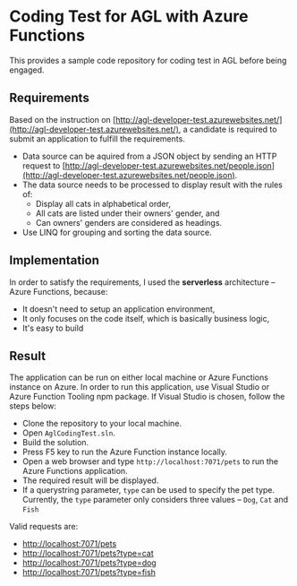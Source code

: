 # Coding Test for AGL with Azure Functions #

This provides a sample code repository for coding test in AGL before being engaged.


## Requirements ##

Based on the instruction on [http://agl-developer-test.azurewebsites.net/](http://agl-developer-test.azurewebsites.net/), a candidate is required to submit an application to fulfill the requirements.

* Data source can be aquired from a JSON object by sending an HTTP request to [http://agl-developer-test.azurewebsites.net/people.json](http://agl-developer-test.azurewebsites.net/people.json).
* The data source needs to be processed to display result with the rules of:
  * Display all cats in alphabetical order,
  * All cats are listed under their owners' gender, and
  * Can owners' genders are considered as headings.
* Use LINQ for grouping and sorting the data source.


## Implementation ##

In order to satisfy the requirements, I used the **serverless** architecture &ndash; Azure Functions, because:

* It doesn't need to setup an application environment,
* It only focuses on the code itself, which is basically business logic,
* It's easy to build


## Result ##

The application can be run on either local machine or Azure Functions instance on Azure. In order to run this application, use Visual Studio or Azure Function Tooling npm package. If Visual Studio is chosen, follow the steps below:

* Clone the repository to your local machine.
* Open `AglCodingTest.sln`.
* Build the solution.
* Press F5 key to run the Azure Function instance locally.
* Open a web browser and type `http://localhost:7071/pets` to run the Azure Functions application.
* The required result will be displayed.
* If a querystring parameter, `type` can be used to specify the pet type. Currently, the `type` parameter only considers three values &ndash; `Dog`, `Cat` and `Fish`

Valid requests are:

* [http://localhost:7071/pets](http://localhost:7071/pets)
* [http://localhost:7071/pets?type=cat](http://localhost:7071/pets?type=cat)
* [http://localhost:7071/pets?type=dog](http://localhost:7071/pets?type=dog)
* [http://localhost:7071/pets?type=fish](http://localhost:7071/pets?type=fish)


